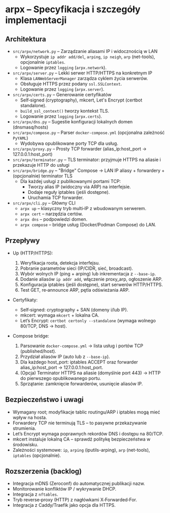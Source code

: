 # arpx – Specyfikacja i szczegóły implementacji

## Architektura

- `src/arpx/network.py` – Zarządzanie aliasami IP i widocznością w LAN
  - Wykorzystuje `ip addr add/del`, `arping`, `ip neigh`, `arp` (net-tools), opcjonalnie `iptables`.
  - Logowanie przez `logging` (`arpx.network`).
- `src/arpx/server.py` – Lekki serwer HTTP/HTTPS na konkretnym IP
  - Klasa `LANWebServerManager` zarządza cyklem życia serwerów.
  - Obsługuje HTTPS przez podany `ssl.SSLContext`.
  - Logowanie przez `logging` (`arpx.server`).
- `src/arpx/certs.py` – Generowanie certyfikatów
  - Self‑signed (cryptography), mkcert, Let's Encrypt (certbot standalone).
  - `build_ssl_context()` tworzy kontekst TLS.
  - Logowanie przez `logging` (`arpx.certs`).
- `src/arpx/dns.py` – Sugestie konfiguracji lokalnych domen (dnsmasq/hosts)
- `src/arpx/compose.py` – Parser `docker-compose.yml` (opcjonalna zależność `PyYAML`)
  - Wydobywa opublikowane porty TCP dla usług.
- `src/arpx/proxy.py` – Prosty TCP forwarder (alias_ip:host_port → 127.0.0.1:host_port)
- `src/arpx/terminator.py` – TLS terminator: przyjmuje HTTPS na aliasie i przekazuje HTTP do usługi
- `src/arpx/bridge.py` – "Bridge" Compose → LAN IP aliasy + forwardery + (opcjonalnie) terminator TLS
  - Dla każdej usługi z publikowanymi portami TCP:
    - Tworzy alias IP (widoczny via ARP) na interfejsie.
    - Dodaje reguły iptables (jeśli dostępne).
    - Uruchamia TCP forwarder.
- `src/arpx/cli.py` – Główny CLI
  - `arpx up` – klasyczny tryb multi‑IP z wbudowanym serwerem.
  - `arpx cert` – narzędzia certów.
  - `arpx dns` – podpowiedzi domen.
  - `arpx compose` – bridge usług (Docker/Podman Compose) do LAN.

## Przepływy

- Up (HTTP/HTTPS):
  1. Weryfikacja roota, detekcja interfejsu.
  2. Pobranie parametrów sieci (IP/CIDR, sieć, broadcast).
  3. Wybór wolnych IP (ping + arping) lub inkrementacja z `--base-ip`.
  4. Dodanie aliasów `ip addr add`, włączenie proxy_arp, ogłoszenie ARP.
  5. Konfiguracja iptables (jeśli dostępne), start serwerów HTTP/HTTPS.
  6. Test GET, re‑announce ARP, pętla odświeżania ARP.

- Certyfikaty:
  - Self‑signed: cryptography + SAN (domeny i/lub IP).
  - mkcert: wymaga `mkcert` + lokalna CA.
  - Let’s Encrypt: `certbot certonly --standalone` (wymaga wolnego 80/TCP, DNS → host).

- Compose bridge:
  1. Parsowanie `docker-compose.yml` → lista usług i portów TCP (published/host).
  2. Przydział aliasów IP (auto lub z `--base-ip`).
  3. Dla każdego host_port: iptables ACCEPT oraz forwarder alias_ip:host_port → 127.0.0.1:host_port.
  4. (Opcja) Terminator HTTPS na aliasie (domyślnie port 443) → HTTP do pierwszego opublikowanego portu.
  4. Sprzątanie: zamknięcie forwarderów, usunięcie aliasów IP.

## Bezpieczeństwo i uwagi

- Wymagany root; modyfikacje tablic routingu/ARP i iptables mogą mieć wpływ na hosta.
- Forwardery TCP nie terminują TLS – to pasywne przekazywanie strumienia.
- Let’s Encrypt wymaga poprawnych rekordów DNS i dostępu na 80/TCP.
- mkcert instaluje lokalną CA – sprawdź politykę bezpieczeństwa w środowisku.
- Zależności systemowe: `ip`, `arping` (iputils-arping), `arp` (net-tools), `iptables` (opcjonalnie).

## Rozszerzenia (backlog)

- Integracja mDNS (Zeroconf) do automatycznej publikacji nazw.
- Monitorowanie konfliktów IP / wykrywanie DHCP.
- Integracja z `nftables`.
- Tryb reverse‑proxy (HTTP) z nagłówkami X‑Forwarded‑For.
- Integracja z Caddy/Traefik jako opcja dla HTTPS.
